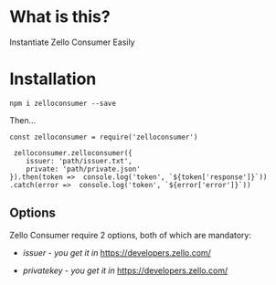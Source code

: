 # What is this?

Instantiate Zello Consumer Easily

# Installation

`npm i zelloconsumer --save`

Then...

```
const zelloconsumer = require('zelloconsumer')

 zelloconsumer.zelloconsumer({
    issuer: 'path/issuer.txt',
    private: 'path/private.json'
}).then(token =>  console.log('token', `${token['response']}`))
.catch(error =>  console.log('token', `${error['error']}`))
```
## Options

Zello Consumer require 2 options, both of which are mandatory:

* *issuer* -  _you get it in_ https://developers.zello.com/

* *privatekey* - _you get it in_ https://developers.zello.com/
